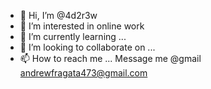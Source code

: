 - 👋 Hi, I’m @4d2r3w
- 👀 I’m interested in online work 
- 🌱 I’m currently learning ...
- 💞️ I’m looking to collaborate on ...
- 📫 How to reach me ... Message me @gmail
andrewfragata473@gmail.com
<!---
4d2r3w/4d2r3w is a ✨ special ✨ repository because its `README.md` (this file) appears on your GitHub profile.
You can click the Preview link to take a look at your changes.
--->
